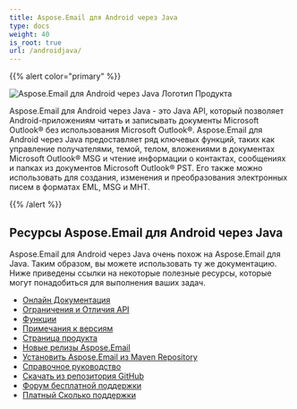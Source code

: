 ```yaml
---
title: Aspose.Email для Android через Java
type: docs
weight: 40
is_root: true
url: /androidjava/
---
```


{{% alert color="primary" %}}

![Aspose.Email для Android через Java Логотип Продукта](home_1.png)

Aspose.Email для Android через Java - это Java API, который позволяет Android-приложениям читать и записывать документы Microsoft Outlook® без использования Microsoft Outlook®. Aspose.Email для Android через Java предоставляет ряд ключевых функций, таких как управление получателями, темой, телом, вложениями в документах Microsoft Outlook® MSG и чтение информации о контактах, сообщениях и папках из документов Microsoft Outlook® PST. Его также можно использовать для создания, изменения и преобразования электронных писем в форматах EML, MSG и MHT.

{{% /alert %}}

## **Ресурсы Aspose.Email для Android через Java**

Aspose.Email для Android через Java очень похож на Aspose.Email для Java. Таким образом, вы можете использовать ту же документацию. 
Ниже приведены ссылки на некоторые полезные ресурсы, которые могут понадобиться для выполнения ваших задач.

- [Онлайн Документация](/email/java/)
- [Ограничения и Отличия API](/email/androidjava/limitations-and-api-differences)
- [Функции](/email/androidjava/features-overview/)
- [Примечания к версиям](https://releases.aspose.com/email/androidjava/release-notes/)
- [Страница продукта](https://products.aspose.com/email/android-java)
- [Новые релизы Aspose.Email](https://releases.aspose.com/email/androidjava/)
- [Установить Aspose.Email из Maven Repository](/email/java/installation/)
- [Справочное руководство](https://apireference.aspose.com/email/java)
- [Скачать из репозитория GitHub](https://github.com/aspose-email/Aspose.Email-for-Java)
- [Форум бесплатной поддержки](https://forum.aspose.com/c/email/12)
- [Платный Сколько поддержки](https://helpdesk.aspose.com/)
